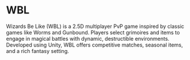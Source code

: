 # WBL
Wizards Be Like (WBL) is a 2.5D multiplayer PvP game inspired by classic games like Worms and Gunbound. Players select grimoires and items to engage in magical battles with dynamic, destructible environments. Developed using Unity, WBL offers competitive matches, seasonal items, and a rich fantasy setting.
